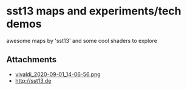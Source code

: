 # sst13 maps and experiments/tech demos

awesome maps by 'sst13' and some cool shaders to explore

## Attachments

- [vivaldi_2020-09-01_14-06-56.png](https://trello.com/1/cards/5f4e3984cde98e74feeb5eb1/attachments/5f4e39d91d13b215ad781656/download/vivaldi_2020-09-01_14-06-56.png)
- http://sst13.de
